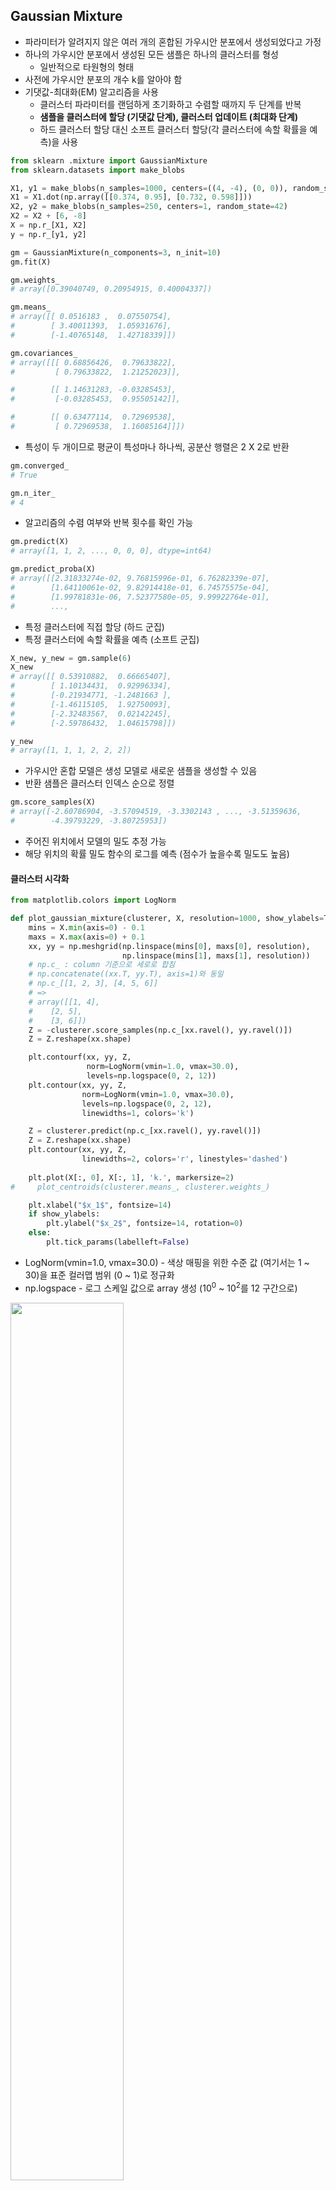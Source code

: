 ## Gaussian Mixture

- 파라미터가 알려지지 않은 여러 개의 혼합된 가우시안 분포에서 생성되었다고 가정
- 하나의 가우시안 분포에서 생성된 모든 샘플은 하나의 클러스터를 형성
  - 일반적으로 타원형의 형태
- 사전에 가우시안 분포의 개수 k를 알아야 함
- 기댓값-최대화(EM) 알고리즘을 사용
  - 클러스터 파라미터를 랜덤하게 초기화하고 수렴할 때까지 두 단계를 반복
  - **샘플을 클러스터에 할당 (기댓값 단계), 클러스터 업데이트 (최대화 단계)**
  - 하드 클러스터 할당 대신 소프트 클러스터 할당(각 클러스터에 속할 확률을 예측)을 사용

```python
from sklearn .mixture import GaussianMixture
from sklearn.datasets import make_blobs

X1, y1 = make_blobs(n_samples=1000, centers=((4, -4), (0, 0)), random_state=42)
X1 = X1.dot(np.array([[0.374, 0.95], [0.732, 0.598]]))
X2, y2 = make_blobs(n_samples=250, centers=1, random_state=42)
X2 = X2 + [6, -8]
X = np.r_[X1, X2]
y = np.r_[y1, y2]

gm = GaussianMixture(n_components=3, n_init=10)
gm.fit(X)

gm.weights_
# array([0.39040749, 0.20954915, 0.40004337])

gm.means_
# array([[ 0.0516183 ,  0.07550754],
#        [ 3.40011393,  1.05931676],
#        [-1.40765148,  1.42718339]])

gm.covariances_
# array([[[ 0.68856426,  0.79633822],
#         [ 0.79633822,  1.21252023]],

#        [[ 1.14631283, -0.03285453],
#         [-0.03285453,  0.95505142]],

#        [[ 0.63477114,  0.72969538],
#         [ 0.72969538,  1.16085164]]])
```

- 특성이 두 개이므로 평균이 특성마나 하나씩, 공분산 행렬은 2 X 2로 반환

```python
gm.converged_
# True

gm.n_iter_
# 4
```

- 알고리즘의 수렴 여부와 반복 횟수를 확인 가능

```python
gm.predict(X)
# array([1, 1, 2, ..., 0, 0, 0], dtype=int64)

gm.predict_proba(X)
# array([[2.31833274e-02, 9.76815996e-01, 6.76282339e-07],
#        [1.64110061e-02, 9.82914418e-01, 6.74575575e-04],
#        [1.99781831e-06, 7.52377580e-05, 9.99922764e-01],
#        ...,
```

- 특정 클러스터에 직접 할당 (하드 군집)
- 특정 클러스터에 속할 확률을 예측 (소프트 군집)

```python
X_new, y_new = gm.sample(6)
X_new
# array([[ 0.53910882,  0.66665407],
#        [ 1.10134431,  0.92996334],
#        [-0.21934771, -1.2481663 ],
#        [-1.46115105,  1.92750093],
#        [-2.32483567,  0.02142245],
#        [-2.59786432,  1.04615798]])

y_new
# array([1, 1, 1, 2, 2, 2])
```

- 가우시안 혼합 모델은 생성 모델로 새로운 샘플을 생성할 수 있음
- 반환 샘플은 클러스터 인덱스 순으로 정렬

```python
gm.score_samples(X)
# array([-2.60786904, -3.57094519, -3.3302143 , ..., -3.51359636,
#        -4.39793229, -3.80725953])
```

- 주어진 위치에서 모델의 밀도 추정 가능
- 해당 위치의 확률 밀도 함수의 로그를 예측 (점수가 높을수록 밀도도 높음)

#### 클러스터 시각화

```python
from matplotlib.colors import LogNorm

def plot_gaussian_mixture(clusterer, X, resolution=1000, show_ylabels=True):
    mins = X.min(axis=0) - 0.1
    maxs = X.max(axis=0) + 0.1
    xx, yy = np.meshgrid(np.linspace(mins[0], maxs[0], resolution),
                         np.linspace(mins[1], maxs[1], resolution))
    # np.c_ : column 기준으로 세로로 합침
    # np.concatenate((xx.T, yy.T), axis=1)와 동일
    # np.c_[[1, 2, 3], [4, 5, 6]] 
    # =>
    # array([[1, 4],
    #    [2, 5],
    #    [3, 6]])
    Z = -clusterer.score_samples(np.c_[xx.ravel(), yy.ravel()])
    Z = Z.reshape(xx.shape)

    plt.contourf(xx, yy, Z,
                 norm=LogNorm(vmin=1.0, vmax=30.0),
                 levels=np.logspace(0, 2, 12))
    plt.contour(xx, yy, Z,
                norm=LogNorm(vmin=1.0, vmax=30.0),
                levels=np.logspace(0, 2, 12),
                linewidths=1, colors='k')

    Z = clusterer.predict(np.c_[xx.ravel(), yy.ravel()])
    Z = Z.reshape(xx.shape)
    plt.contour(xx, yy, Z,
                linewidths=2, colors='r', linestyles='dashed')
    
    plt.plot(X[:, 0], X[:, 1], 'k.', markersize=2)
#     plot_centroids(clusterer.means_, clusterer.weights_)

    plt.xlabel("$x_1$", fontsize=14)
    if show_ylabels:
        plt.ylabel("$x_2$", fontsize=14, rotation=0)
    else:
        plt.tick_params(labelleft=False)
```

- LogNorm(vmin=1.0, vmax=30.0) - 색상 매핑을 위한 수준 값 (여기서는 1 ~ 30)을 표준 컬러맵 범위 (0 ~ 1)로 정규화
- np.logspace - 로그 스케일 값으로 array 생성 (10<sup>0</sup> ~ 10<sup>2</sup>를 12 구간으로)

<img src="https://user-images.githubusercontent.com/58063806/130249854-c66f9ed7-8236-42eb-b0a2-343a6e448dfd.png" width=60% />

```python
gm_tied = GaussianMixture(n_components=3, n_init=10, covariance_type="tied", random_state=42)

gm_spherical = GaussianMixture(n_components=3, n_init=10, covariance_type="spherical", random_state=42)

gm_diag = GaussianMixture(n_components=3, n_init=10, covariance_type="diag", random_state=42)

gm_tied.fit(X)
gm_spherical.fit(X)
gm_diag.fit(X)

def compare_gaussian_mixtures(gm1, gm2, gm3, X):
    plt.figure(figsize=(10, 4))

    plt.subplot(131)
    plot_gaussian_mixture(gm1, X)
    plt.title('covariance_type="{}"'.format(gm1.covariance_type), fontsize=14)

    plt.subplot(132)
    plot_gaussian_mixture(gm2, X, show_ylabels=False)
    plt.title('covariance_type="{}"'.format(gm2.covariance_type), fontsize=14)
    
    plt.subplot(133)
    plot_gaussian_mixture(gm3, X, show_ylabels=False)
    plt.title('covariance_type="{}"'.format(gm3.covariance_type), fontsize=14)
    
    
compare_gaussian_mixtures(gm_tied, gm_spherical, gm_diag, X)
plt.tight_layout()
plt.show()
```

- 특성이나 클러스터가 많거나 샘플이 적은 경우에는 EM이 최적의 솔루션으로 수렴하기 어려움
- 이를 줄이기 위해 알고리즘이 학습할 파라미터의 개수를 제한해야 함
  - 클러스터의 모양과 방향의 범위를 제한 (covariance_type 매개변수)
  - spherical - 모든 클러스터가 원형 (분산은 다를 수 있음)
  - diag - 클러스터는 크기에 상관없이 어떤 타원형도 가능 (타원의 축은 좌표 축과 나란해야 함)
  - tied - 모든 클러스터가 동일한 타원 모양, 크기, 방향을 가짐 (모든 클러스터는 동일한 공분산 행렬을 공유)
  - full (default) - 각 클러스터는 모양, 크기, 방향에 제약이 없음 (각자 제약 없는 공분산 행렬을 가짐)

<img src="https://user-images.githubusercontent.com/58063806/130251173-1671eec1-7538-41a4-8e33-1726255142da.png" width=90% />



### 이상치 탐지

- 보통과 많이 다른 샘플을 감지
  - EX) 부정 거래 감지, 제조 결함이 있는 제품 감지, 모델 훈련전에 데이터 전처리
- **밀도가 낮은 지역에 있는 모든 샘플을 이상치**로 판단 (밀도 임계값에 따라 달라짐)
  - EX) 결함 제품 감지
  - TN(거짓 양성, 완벽하게 정상인 제품이 결함으로 판단)이 너무 많으면 임계값을 낮춤
  - FN(거짓 음성, 결함 제품이 정상으로 판단)이 너무 많으면 임계값을 높임
- 유사한 작업으로 **특이치 탐지**가 있음
  - 이상치로 오염되지 않은 "깨끗한" 데이터셋에서 훈련한다는 점이 차이점

```python
densities = gm.score_samples(X)
density_threshold = np.percentile(densities, 4)
anomalies = X[densities < density_threshold]

plt.figure(figsize=(10, 6))

plot_gaussian_mixture(gm, X)
plt.scatter(anomalies[:, 0], anomalies[:, 1], color='r', marker='*')
plt.ylim(top=5.1)

plt.show()
```

- 4%를 밀도 임계값으로 사용하여 이상치를 판별

<img src="https://user-images.githubusercontent.com/58063806/131507655-558ccf0a-c478-47cb-b29f-da52b9c725e7.png" width=60% />

### 클러스터 개수 선택

- k-means와 달리 가우시안 혼합 모델에서는 이너셔나 실루엣 스코어를 이용해 적절한 클러스터 개수를 선택하는 것이 불가

  - 클러스터가 타원형이거나 크기가 다를 때 안정적이지 않기 때문

- BIC (Bayesian information criterion)나 AIC (Akaike information criterion)와 같은 이론적 정보 기준을 최소화하는 클러스터 개수를 선정

  > - m : 샘플의 개수
  > - p : 모델이 학습할 파라미터 개수
  > - L-hat : 모델의 가능도 함수의 최댓값
  >
  > BIC = log (m) p - 2log(L-hat)
  >
  > AIC = 2p - 2log(L-hat)

- BIC와 AIC 모두 학습할 파라미터가 많은 (즉 클러스터가 많은) 모델에게 벌칙을 가하고 데이터에 잘 학습하는 모델에 보상을 더함

- BIC와 AIC의 선택이 다를 경우 BIC가 선택한 모델이 AIC가 선택한 모델보다 간단한(파라미터가 적은) 경향이 있음

  - 데이터에 아주 잘 맞지 않을 수 있음 (특히 대규모 데이터셋)

```python
BIC = []
AIC = []

for k in range(1, 10):
    gm = GaussianMixture(n_components=k, n_init=10, random_state=42)
    gm.fit(X)
    
    BIC.append(gm.bic(X))
    AIC.append(gm.aic(X))
    

plt.rc("font", family="Malgun Gothic")
plt.figure(figsize=(12, 6))

plt.plot(range(1, 10), BIC, "bo-", label="BIC")
plt.plot(range(1, 10), AIC, "go--", label="AIC")
plt.xticks(fontsize=13)
plt.yticks(fontsize=13)
plt.xlabel("K", fontsize=15)
plt.ylabel("정보 조건", fontsize=15)
plt.legend(fontsize=15)

plt.annotate("Minimum", xy=(3, BIC[2]), xytext=(3.5, 8600),
             fontsize=20,
             arrowprops=dict(facecolor='black', shrink=0.1, width=3))

plt.show()
```

- k=3에서 BIC와 AIC가 모두 가장 작은 값을 나타내는 최선의 선택으로 나타남

<img src="https://user-images.githubusercontent.com/58063806/131511547-161e19da-d337-48ee-a27d-95783db8faad.png" width=80% />